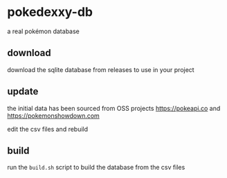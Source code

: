 # pokedexxy-db

a real pokémon database

## download

download the sqlite database from releases to use in your project

## update

the initial data has been sourced from OSS projects https://pokeapi.co and https://pokemonshowdown.com

edit the csv files and rebuild

## build

run the `build.sh` script to build the database from the csv files
